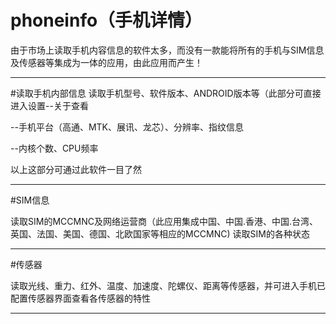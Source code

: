 # phoneinfo（手机详情）

由于市场上读取手机内容信息的软件太多，而没有一款能将所有的手机与SIM信息及传感器等集成为一体的应用，由此应用而产生！

*******************************************************************
#读取手机内部信息
读取手机型号、软件版本、ANDROID版本等（此部分可直接进入设置--关于查看

--手机平台（高通、MTK、展讯、龙芯）、分辨率、指纹信息

--内核个数、CPU频率

以上这部分可通过此软件一目了然
*******************************************************************
#SIM信息

读取SIM的MCCMNC及网络运营商（此应用集成中国、中国.香港、中国.台湾、英国、法国、美国、德国、北欧国家等相应的MCCMNC)
读取SIM的各种状态
*******************************************************************
#传感器

读取光线、重力、红外、温度、加速度、陀螺仪、距离等传感器，并可进入手机已配置传感器界面查看各传感器的特性







*******************************************************************
